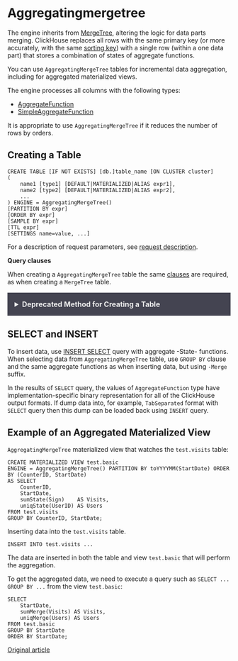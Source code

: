# Aggregatingmergetree[ ](https://clickhouse.tech/docs/en/engines/table-engines/mergetree-family/aggregatingmergetree/#aggregatingmergetree)

The engine inherits from [MergeTree](https://clickhouse.tech/docs/en/engines/table-engines/mergetree-family/mergetree/#table_engines-mergetree), altering the logic for data parts merging. ClickHouse replaces all rows with the same primary key (or more accurately, with the same [sorting key](https://clickhouse.tech/docs/en/engines/table-engines/mergetree-family/mergetree/)) with a single row (within a one data part) that stores a combination of states of aggregate functions.

You can use `AggregatingMergeTree` tables for incremental data aggregation, including for aggregated materialized views.

The engine processes all columns with the following types:

- [AggregateFunction](https://clickhouse.tech/docs/en/sql-reference/data-types/aggregatefunction/)
- [SimpleAggregateFunction](https://clickhouse.tech/docs/en/sql-reference/data-types/simpleaggregatefunction/)

It is appropriate to use `AggregatingMergeTree` if it reduces the number of rows by orders.

## Creating a Table[ ](https://clickhouse.tech/docs/en/engines/table-engines/mergetree-family/aggregatingmergetree/#creating-a-table)

```
CREATE TABLE [IF NOT EXISTS] [db.]table_name [ON CLUSTER cluster]
(
    name1 [type1] [DEFAULT|MATERIALIZED|ALIAS expr1],
    name2 [type2] [DEFAULT|MATERIALIZED|ALIAS expr2],
    ...
) ENGINE = AggregatingMergeTree()
[PARTITION BY expr]
[ORDER BY expr]
[SAMPLE BY expr]
[TTL expr]
[SETTINGS name=value, ...]
```

For a description of request parameters, see [request description](https://clickhouse.tech/docs/en/sql-reference/statements/create/table/).

**Query clauses**

When creating a `AggregatingMergeTree` table the same [clauses](https://clickhouse.tech/docs/en/engines/table-engines/mergetree-family/mergetree/) are required, as when creating a `MergeTree` table.

<details style="box-sizing: border-box; background: rgb(68, 68, 81); color: rgb(238, 238, 238); padding: 1rem; margin-bottom: 1rem; margin-top: 1rem; font-family: -apple-system, BlinkMacSystemFont, &quot;segoe ui&quot;, &quot;noto sans&quot;, &quot;helvetica neue&quot;, Arial, sans-serif, &quot;apple color emoji&quot;, &quot;segoe ui emoji&quot;, &quot;segoe ui symbol&quot;, &quot;noto color emoji&quot;; font-size: 16px; font-style: normal; font-variant-ligatures: normal; font-variant-caps: normal; font-weight: 400; letter-spacing: normal; orphans: 2; text-align: left; text-indent: 0px; text-transform: none; white-space: normal; widows: 2; word-spacing: 0px; -webkit-text-stroke-width: 0px; text-decoration-thickness: initial; text-decoration-style: initial; text-decoration-color: initial;"><summary style="box-sizing: border-box; display: list-item; cursor: pointer; font-weight: 700; color: rgb(238, 238, 238);">Deprecated Method for Creating a Table</summary></details>

## SELECT and INSERT[ ](https://clickhouse.tech/docs/en/engines/table-engines/mergetree-family/aggregatingmergetree/#select-and-insert)

To insert data, use [INSERT SELECT](https://clickhouse.tech/docs/en/sql-reference/statements/insert-into/) query with aggregate -State- functions.
When selecting data from `AggregatingMergeTree` table, use `GROUP BY` clause and the same aggregate functions as when inserting data, but using `-Merge` suffix.

In the results of `SELECT` query, the values of `AggregateFunction` type have implementation-specific binary representation for all of the ClickHouse output formats. If dump data into, for example, `TabSeparated` format with `SELECT` query then this dump can be loaded back using `INSERT` query.

## Example of an Aggregated Materialized View[ ](https://clickhouse.tech/docs/en/engines/table-engines/mergetree-family/aggregatingmergetree/#example-of-an-aggregated-materialized-view)

`AggregatingMergeTree` materialized view that watches the `test.visits` table:

```
CREATE MATERIALIZED VIEW test.basic
ENGINE = AggregatingMergeTree() PARTITION BY toYYYYMM(StartDate) ORDER BY (CounterID, StartDate)
AS SELECT
    CounterID,
    StartDate,
    sumState(Sign)    AS Visits,
    uniqState(UserID) AS Users
FROM test.visits
GROUP BY CounterID, StartDate;
```

Inserting data into the `test.visits` table.

```
INSERT INTO test.visits ...
```

The data are inserted in both the table and view `test.basic` that will perform the aggregation.

To get the aggregated data, we need to execute a query such as `SELECT ... GROUP BY ...` from the view `test.basic`:

```
SELECT
    StartDate,
    sumMerge(Visits) AS Visits,
    uniqMerge(Users) AS Users
FROM test.basic
GROUP BY StartDate
ORDER BY StartDate;
```

[Original article](https://clickhouse.tech/docs/en/operations/table_engines/aggregatingmergetree/)
